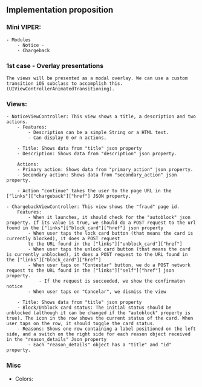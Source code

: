 ## Implementation proposition

### Mini VIPER:

	- Modules
		- Notice - 
		- Chargeback

### 1st case - Overlay presentations
	The views will be presented as a modal overlay. We can use a custom transition iOS subclass to accomplish this.
	(UIViewControllerAnimatedTransitioning).


### Views:
	- NoticeViewController: This view shows a title, a description and two actions.
		- Features:
			- Description can be a simple String or a HTML text.
			- Can display 0 or n actions. 

		- Title: Shows data from "title" json property
		- Description: Shows data from "description" json property.

		Actions:
		- Primary action: Shows data from "primary_action" json property.
		- Secondary action: Shows data from "secondary_action" json property.

		- Action "continue" takes the user to the page URL in the ["links"]["chargeback"]["href"] JSON property.

	- ChargebackViewController: This view shows the "fraud" page id.
		Features:
			- When it launches, it should check for the "autoblock" json property. If its value is true, we should do a POST request to the url found in the ["links"]["block_card"]["href"] json property
			- When user taps the lock card button (that means the card is currently blocked), it does a POST request 
			to the URL found in the ["links"]["unblock_card"]["href"]
			- When user taps the unlock card button (that means the card is currently unblocked), it does a POST request to the URL found in the ["links"]["block_card"]["href"]
			- When user taps on "Contestar" button, we do a POST network request to the URL found in the ["links"]["self"]["href"] json property.
				- If the request is succeeded, we show the confirmaton notice
			- When user taps on "Cancelar", we dismiss the view

		- Title: Shows data from "title" json property
		- Block/Unblock card status: The initial status should be unblocked (although it can be changed if the "autoblock" property is true). The icon in the row shows the current status of the card. When user taps on the row, it should toggle the card status.
		- Reasons: Shows one row containing a label positioned on the left side, and a switch on the right side for each reason object received in the "reason_details" Json property
			- Each "reason_details" object has a "title" and "id" property.

### Misc

- Colors: 